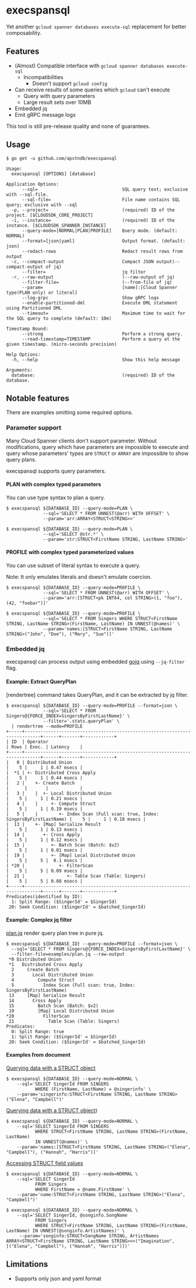 # execspansql

Yet another `gcloud spanner databases execute-sql` replacement for better composability.

## Features

* (Almost) Compatible interface with `gcloud spanner databases execute-sql`
  * Incompatibilities
    * Doesn't support `gcloud config`
* Can receive results of some queries which `gcloud` can't execute
  * Query with query parameters
  * Large result sets over 10MB 
* Embedded jq
* Emit gRPC message logs

This tool is still pre-release quality and none of guarantees.

## Usage

```
$ go get -u github.com/apstndb/execspansql
```
```
Usage:
  execspansql [OPTIONS] [database]

Application Options:
      --sql=                                SQL query text; exclusive with --sql-file.
      --sql-file=                           File name contains SQL query; exclusive with --sql
  -p, --project=                            (required) ID of the project. [$CLOUDSDK_CORE_PROJECT]
  -i, --instance=                           (required) ID of the instance. [$CLOUDSDK_SPANNER_INSTANCE]
      --query-mode=[NORMAL|PLAN|PROFILE]    Query mode. (default: NORMAL)
      --format=[json|yaml]                  Output format. (default: json)
      --redact-rows                         Redact result rows from output
  -c, --compact-output                      Compact JSON output(--compact-output of jq)
      --filter=                             jq filter
  -r, --raw-output                          (--raw-output of jq)
      --filter-file=                        (--from-file of jq)
      --param=                              [name]:[Cloud Spanner type(PLAN only) or literal]
      --log-grpc                            Show gRPC logs
      --enable-partitioned-dml              Execute DML statement using Partitioned DML
      --timeout=                            Maximum time to wait for the SQL query to complete (default: 10m)

Timestamp Bound:
      --strong                              Perform a strong query.
      --read-timestamp=TIMESTAMP            Perform a query at the given timestamp. (micro-seconds precision)

Help Options:
  -h, --help                                Show this help message

Arguments:
  database:                                 (required) ID of the database.
```

## Notable features

There are examples omitting some required options.

### Parameter support

Many Cloud Spanner clients don't support parameter.
Without modifications, query which have parameters are impossible to execute and query whose parameters' types are `STRUCT` or `ARRAY` are impossible to show query plans.

execspansql supports query parameters.

#### PLAN with complex typed parameters

You can use type syntax to plan a query.

```
$ execspansql ${DATABASE_ID} --query-mode=PLAN \
              --sql='SELECT * FROM UNNEST(@arr) WITH OFFSET' \
              --param='arr:ARRAY<STRUCT<STRING>>'
```
```
$ execspansql ${DATABASE_ID} --query-mode=PLAN \
              --sql='SELECT @str.*' \
              --param='str:STRUCT<FirstName STRING, LastName STRING>'
```

#### PROFILE with complex typed parameterized values 

You can use subset of literal syntax to execute a query.

Note: It only emulates literals and doesn't emulate coercion.

```
$ execspansql ${DATABASE_ID} --query-mode=PROFILE \
              --sql='SELECT * FROM UNNEST(@arr) WITH OFFSET' \
              --param='arr:[STRUCT<pk INT64, col STRING>(1, "foo"), (42, "foobar")]'
```
```
$ execspansql ${DATABASE_ID} --query-mode=PROFILE \
              --sql='SELECT * FROM Singers WHERE STRUCT<FirstName STRING, LastName STRING>(FirstName, LastName) IN UNNEST(@names)' \
              --param='names:[STRUCT<FirstName STRING, LastName STRING>("John", "Doe"), ("Mary", "Sue")]'
```

### Embedded jq

execspansql can process output using embedded [gojq](https://github.com/itchyny/gojq) using `--jq-filter` flag.

#### Example: Extract QueryPlan

[rendertree] command takes QueryPlan, and it can be extracted by jq filter.

```
$ execspansql ${DATABASE_ID} --query-mode=PROFILE --format=json \
              --sql='SELECT * FROM Singers@{FORCE_INDEX=SingersByFirstLastName}' \
              --filter='.stats.queryPlan' \
  | rendertree --mode=PROFILE 
+-----+----------------------------------------------------------------------------+------+-------+------------+
| ID  | Operator                                                                   | Rows | Exec. | Latency    |
+-----+----------------------------------------------------------------------------+------+-------+------------+
|   0 | Distributed Union                                                          |    5 |     1 | 0.47 msecs |
|  *1 | +- Distributed Cross Apply                                                 |    5 |     1 | 0.44 msecs |
|   2 |    +- Create Batch                                                         |      |       |            |
|   3 |    |  +- Local Distributed Union                                           |    5 |     1 | 0.21 msecs |
|   4 |    |     +- Compute Struct                                                 |    5 |     1 | 0.19 msecs |
|   5 |    |        +- Index Scan (Full scan: true, Index: SingersByFirstLastName) |    5 |     1 | 0.18 msecs |
|  13 |    +- [Map] Serialize Result                                               |    5 |     1 | 0.13 msecs |
|  14 |       +- Cross Apply                                                       |    5 |     1 | 0.12 msecs |
|  15 |          +- Batch Scan (Batch: $v2)                                        |    5 |     1 | 0.01 msecs |
|  19 |          +- [Map] Local Distributed Union                                  |    5 |     5 |  0.1 msecs |
| *20 |             +- FilterScan                                                  |    5 |     5 | 0.09 msecs |
|  21 |                +- Table Scan (Table: Singers)                              |    5 |     5 | 0.08 msecs |
+-----+----------------------------------------------------------------------------+------+-------+------------+
Predicates(identified by ID):
  1: Split Range: ($SingerId' = $SingerId)
 20: Seek Condition: ($SingerId' = $batched_SingerId)
```

#### Example: Complex jq filter

[plan.jq](examples/plan.jq) render query plan tree in pure jq.

```
$ execspansql ${DATABASE_ID} --query-mode=PROFILE --format=json \
  --sql='SELECT * FROM Singers@{FORCE_INDEX=SingersByFirstLastName}' \
  --filter-file=examples/plan.jq --raw-output
 *0 Distributed Union
 *1   Distributed Cross Apply
  2     Create Batch
  3       Local Distributed Union
  4         Compute Struct
  5           Index Scan (Full scan: true, Index: SingersByFirstLastName)
 13     [Map] Serialize Result
 14       Cross Apply
 15         Batch Scan (Batch: $v2)
 19         [Map] Local Distributed Union
*20           FilterScan
 21             Table Scan (Table: Singers)
Predicates:
  0: Split Range: true
  1: Split Range: ($SingerId' = $SingerId)
 20: Seek Condition: ($SingerId' = $batched_SingerId)
```

#### Examples from document

[Querying data with a STRUCT object](https://cloud.google.com/spanner/docs/structs?hl=en#querying_data_with_a_struct_object)

```
$ execspansql ${DATABASE_ID} --query-mode=NORMAL \
    --sql='SELECT SingerId FROM SINGERS
           WHERE (FirstName, LastName) = @singerinfo' \
    --param='singerinfo:STRUCT<FirstName STRING, LastName STRING>("Elena", "Campbell")'
```

[Querying data with a STRUCT object](https://cloud.google.com/spanner/docs/structs?hl=en#querying_data_with_an_array_of_struct_objects))

```
$ execspansql ${DATABASE_ID} --query-mode=NORMAL \
    --sql='SELECT SingerId FROM SINGERS
           WHERE STRUCT<FirstName STRING, LastName STRING>(FirstName, LastName)
           IN UNNEST(@names)' \
    --param='names:[STRUCT<FirstName STRING, LastName STRING>("Elena", "Campbell"), ("Hannah", "Harris")]'
```


[Accessing STRUCT field values](https://cloud.google.com/spanner/docs/structs?hl=en#accessing_struct_field_values)

```
$ execspansql ${DATABASE_ID} --query-mode=NORMAL \
    --sql='SELECT SingerId
           FROM Singers
           WHERE FirstName = @name.FirstName' \
    --param='name:STRUCT<FirstName STRING, LastName STRING>("Elena", "Campbell")'
```
```
$ execspansql ${DATABASE_ID} --query-mode=NORMAL \
    --sql='SELECT SingerId, @songinfo.SongName
           FROM Singers
           WHERE STRUCT<FirstName STRING, LastName STRING>(FirstName, LastName) IN UNNEST(@songinfo.ArtistNames)' \
     --param='songinfo:STRUCT<SongName STRING, ArtistNames ARRAY<STRUCT<FirstName STRING, LastName STRING>>>("Imagination", [("Elena", "Campbell"), ("Hannah", "Harris")])'
```

## Limitations

* Supports only json and yaml format
